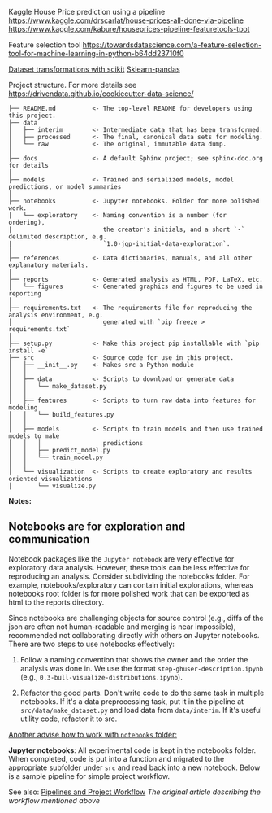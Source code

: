 Kaggle House Price prediction using a pipeline
https://www.kaggle.com/drscarlat/house-prices-all-done-via-pipeline
https://www.kaggle.com/kabure/houseprices-pipeline-featuretools-tpot

Feature selection tool
https://towardsdatascience.com/a-feature-selection-tool-for-machine-learning-in-python-b64dd23710f0

[Dataset transformations with scikit](https://scikit-learn.org/stable/data_transforms.html)
[Sklearn-pandas](https://github.com/scikit-learn-contrib/sklearn-pandas)

Project structure. For more details see https://drivendata.github.io/cookiecutter-data-science/

```
├── README.md          <- The top-level README for developers using this project.
├── data
│   ├── interim        <- Intermediate data that has been transformed.
│   ├── processed      <- The final, canonical data sets for modeling.
│   └── raw            <- The original, immutable data dump.
│
├── docs               <- A default Sphinx project; see sphinx-doc.org for details
│
├── models             <- Trained and serialized models, model predictions, or model summaries
│
├── notebooks          <- Jupyter notebooks. Folder for more polished work.
|   └── exploratory    <- Naming convention is a number (for ordering),
|                         the creator's initials, and a short `-` delimited description, e.g.
|                         `1.0-jqp-initial-data-exploration`.
│
├── references         <- Data dictionaries, manuals, and all other explanatory materials.
│
├── reports            <- Generated analysis as HTML, PDF, LaTeX, etc.
│   └── figures        <- Generated graphics and figures to be used in reporting
│
├── requirements.txt   <- The requirements file for reproducing the analysis environment, e.g.
│                         generated with `pip freeze > requirements.txt`
│
├── setup.py           <- Make this project pip installable with `pip install -e`
├── src                <- Source code for use in this project.
│   ├── __init__.py    <- Makes src a Python module
│   │
│   ├── data           <- Scripts to download or generate data
│   │   └── make_dataset.py
│   │
│   ├── features       <- Scripts to turn raw data into features for modeling
│   │   └── build_features.py
│   │
│   ├── models         <- Scripts to train models and then use trained models to make
│   │   │                 predictions
│   │   ├── predict_model.py
│   │   └── train_model.py
│   │
│   └── visualization  <- Scripts to create exploratory and results oriented visualizations
│       └── visualize.py
```

**Notes:**

## Notebooks are for exploration and communication
Notebook packages like the `Jupyter notebook` are very effective for exploratory data analysis. However, these tools can be less effective for reproducing an analysis. Consider subdividing the notebooks folder. For example, notebooks/exploratory can contain initial explorations, whereas notebooks root folder is for more polished work that can be exported as html to the reports directory.

Since notebooks are challenging objects for source control (e.g., diffs of the json are often not human-readable and merging is near impossible), recommended not collaborating directly with others on Jupyter notebooks. There are two steps to use notebooks effectively:
1. Follow a naming convention that shows the owner and the order the analysis was done in. We use the format `step-ghuser-description.ipynb` (e.g., `0.3-bull-visualize-distributions.ipynb`).

2. Refactor the good parts. Don't write code to do the same task in multiple notebooks. If it's a data preprocessing task, put it in the pipeline at `src/data/make_dataset.py` and load data from `data/interim`. If it's useful utility code, refactor it to src.

[Another advise how to work with `notebooks` folder:](https://medium.com/swlh/how-to-structure-a-python-based-data-science-project-a-short-tutorial-for-beginners-7e00bff14f56)

**Jupyter notebooks**: All experimental code is kept in the notebooks folder. When completed, code is put into a function and migrated to the appropriate subfolder under `src` and read back into a new notebook. Below is a sample pipeline for simple project workflow.

See also: [Pipelines and Project Workflow](https://github.com/dssg/hitchhikers-guide/tree/master/sources/curriculum/0_before_you_start/pipelines-and-project-workflow) *The original article describing the workflow mentioned above*